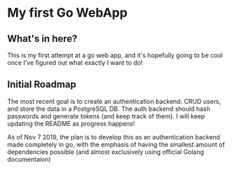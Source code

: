 # My first Go WebApp

## What's in here?

This is my first attempt at a go web app, and it's hopefully going to be cool once I've figured out what exactly I want to do!

## Initial Roadmap
The most recent goal is to create an authentication backend. CRUD users, and store the data in a PostgreSQL DB.
The auth backend should hash passwords and generate tokens (and keep track of them). I will keep updating the README as progress happens! 

As of Nov 7 2019, the plan is to develop this as an authentication backend made completely in go, with the emphasis of having the smallest amount of dependencies possible (and almost exclusively using official Golang documentaion)

